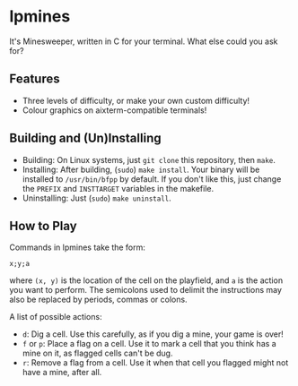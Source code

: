 # lpmines
It's Minesweeper, written in C for your terminal. What else could you
ask for?

## Features
 * Three levels of difficulty, or make your own custom difficulty!
 * Colour graphics on aixterm-compatible terminals!

## Building and (Un)Installing
 * Building: On Linux systems, just `git clone` this repository, then
    `make`.
 * Installing: After building, (`sudo`) `make install`. Your binary will be
    installed to `/usr/bin/bfpp` by default. If you don't like this, just
    change the `PREFIX` and `INSTTARGET` variables in the makefile.
 * Uninstalling: Just (`sudo`) `make uninstall`.

## How to Play
Commands in lpmines take the form:

    x;y;a

where `(x, y)` is the location of the cell on the playfield, and `a` is
the action you want to perform. The semicolons used to delimit the
instructions may also be replaced by periods, commas or colons.

A list of possible actions:
 * `d`: Dig a cell. Use this carefully, as if you dig a mine, your game is
    over!
 * `f` or `p`: Place a flag on a cell. Use it to mark a cell that you think
    has a mine on it, as flagged cells can't be dug.
 * `r`: Remove a flag from a cell. Use it when that cell you flagged might
    not have a mine, after all.

